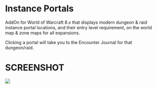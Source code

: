 Instance Portals
=============

AddOn for World of Warcraft 8.x that displays modern dungeon & raid instance portal locations, and their entry level requirement, on the world map & zone maps for all expansions.

Clicking a portal will take you to the Encounter Journal for that dungeon/raid.

SCREENSHOT
=============

[![](https://hccdata.s3.amazonaws.com/gh_wow_instanceportals2.jpg)](https://hccdata.s3.amazonaws.com/gh_wow_instanceportals2.jpg)
